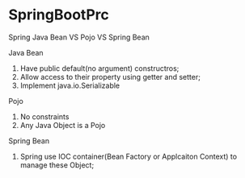 # SpringBootPrc


Spring Java Bean VS Pojo VS Spring Bean

Java Bean
1) Have public  default(no argument) constructros;
2) Allow access to their property using getter and setter;
3) Implement java.io.Serializable

Pojo
1) No constraints
2) Any Java Object is a Pojo

Spring Bean
1) Spring use IOC container(Bean Factory or Applcaiton Context) to manage these Object;